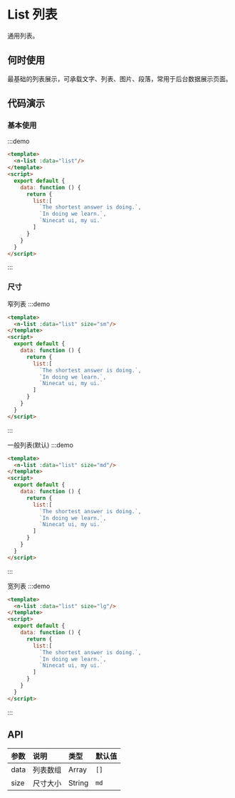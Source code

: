 # List 列表
通用列表。

## 何时使用
最基础的列表展示，可承载文字、列表、图片、段落，常用于后台数据展示页面。

## 代码演示

### 基本使用
:::demo
```html
<template>
  <n-list :data="list"/>
</template>
<script>
  export default {
    data: function () {
      return {
        list:[
          `The shortest answer is doing.`,
          `In doing we learn.`,
          `Ninecat ui, my ui.`
        ]
      }
    }
  }
</script>
```
:::

### 尺寸
窄列表
:::demo
```html
<template>
  <n-list :data="list" size="sm"/>
</template>
<script>
  export default {
    data: function () {
      return {
        list:[
          `The shortest answer is doing.`,
          `In doing we learn.`,
          `Ninecat ui, my ui.`
        ]
      }
    }
  }
</script>
```
:::

一般列表(默认)
:::demo
```html
<template>
  <n-list :data="list" size="md"/>
</template>
<script>
  export default {
    data: function () {
      return {
        list:[
          `The shortest answer is doing.`,
          `In doing we learn.`,
          `Ninecat ui, my ui.`
        ]
      }
    }
  }
</script>
```
:::

宽列表
:::demo
```html
<template>
  <n-list :data="list" size="lg"/>
</template>
<script>
  export default {
    data: function () {
      return {
        list:[
          `The shortest answer is doing.`,
          `In doing we learn.`,
          `Ninecat ui, my ui.`
        ]
      }
    }
  }
</script>
```
:::

## API

| 参数 | 说明 | 类型 | 默认值 |
| :--- | :--- | :--- | :--- |
| data | 列表数组 | Array | `[]` |
| size | 尺寸大小 | String | `md` |